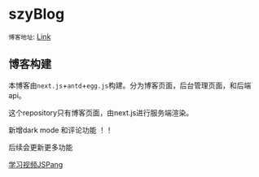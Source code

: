 # szyBlog

`博客地址`: [Link](http://114.55.250.155/)

## 博客构建

本博客由`next.js`+`antd`+`egg.js`构建。分为博客页面，后台管理页面，和后端api。

这个repository只有博客页面，由next.js进行服务端渲染。

新增dark mode 和评论功能 ！！

后续会更新更多功能

[学习视频JSPang](https://www.bilibili.com/video/BV1CJ411377B)